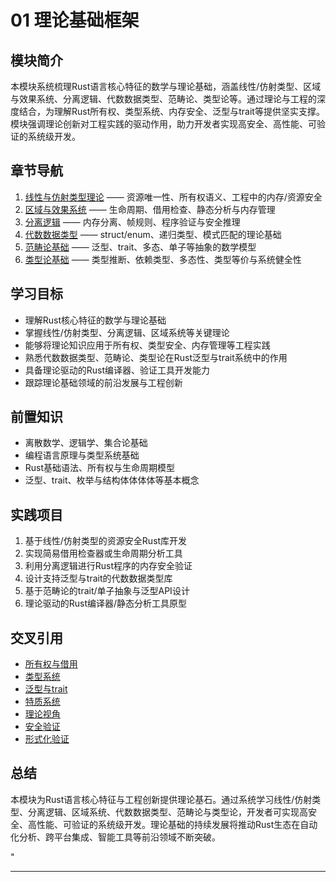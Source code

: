 ﻿# 01 理论基础框架

## 模块简介

本模块系统梳理Rust语言核心特征的数学与理论基础，涵盖线性/仿射类型、区域与效果系统、分离逻辑、代数数据类型、范畴论、类型论等。通过理论与工程的深度结合，为理解Rust所有权、类型系统、内存安全、泛型与trait等提供坚实支撑。模块强调理论创新对工程实践的驱动作用，助力开发者实现高安全、高性能、可验证的系统级开发。

## 章节导航

1. [线性与仿射类型理论](./01_linear_affine_types.md) —— 资源唯一性、所有权语义、工程中的内存/资源安全
2. [区域与效果系统](./02_region_effect_systems.md) —— 生命周期、借用检查、静态分析与内存管理
3. [分离逻辑](./03_separation_logic.md) —— 内存分离、帧规则、程序验证与安全推理
4. [代数数据类型](./04_algebraic_data_types.md) —— struct/enum、递归类型、模式匹配的理论基础
5. [范畴论基础](./05_category_theory.md) —— 泛型、trait、多态、单子等抽象的数学模型
6. [类型论基础](./06_type_theory_foundations.md) —— 类型推断、依赖类型、多态性、类型等价与系统健全性

## 学习目标

- 理解Rust核心特征的数学与理论基础
- 掌握线性/仿射类型、分离逻辑、区域系统等关键理论
- 能够将理论知识应用于所有权、类型安全、内存管理等工程实践
- 熟悉代数数据类型、范畴论、类型论在Rust泛型与trait系统中的作用
- 具备理论驱动的Rust编译器、验证工具开发能力
- 跟踪理论基础领域的前沿发展与工程创新

## 前置知识

- 离散数学、逻辑学、集合论基础
- 编程语言原理与类型系统基础
- Rust基础语法、所有权与生命周期模型
- 泛型、trait、枚举与结构体体体体等基本概念

## 实践项目

1. 基于线性/仿射类型的资源安全Rust库开发
2. 实现简易借用检查器或生命周期分析工具
3. 利用分离逻辑进行Rust程序的内存安全验证
4. 设计支持泛型与trait的代数数据类型库
5. 基于范畴论的trait/单子抽象与泛型API设计
6. 理论驱动的Rust编译器/静态分析工具原型

## 交叉引用

- [所有权与借用](../01_ownership_borrowing/)
- [类型系统](../02_type_system/)
- [泛型与trait](../04_generics/)
- [特质系统](../12_traits/)
- [理论视角](../20_theoretical_perspectives/)
- [安全验证](../23_security_verification/)
- [形式化验证](../05_formal_verification/)

## 总结

本模块为Rust语言核心特征与工程创新提供理论基石。通过系统学习线性/仿射类型、分离逻辑、区域系统、代数数据类型、范畴论与类型论，开发者可实现高安全、高性能、可验证的系统级开发。理论基础的持续发展将推动Rust生态在自动化分析、跨平台集成、智能工具等前沿领域不断突破。

"

---
